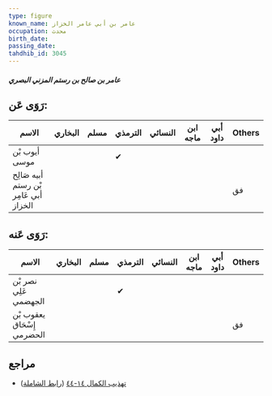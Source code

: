 ```yaml
---
type: figure
known_name: عامر بن أبي عامر الخزاز
occupation: محدث
birth_date:
passing_date:
tahdhib_id: 3045
---
```

##### عامر بن صالح بن رستم المزني البصري

## رَوَى عَن:
| الاسم                                  | البخاري | مسلم | الترمذي | النسائي | ابن ماجه | أبي داود | Others |
| -------------------------------------- | ------- | ---- | ------- | ------- | -------- | -------- | ------ |
| أيوب بْن موسى                          |         |      | ✔       |         |          |          |        |
| أبيه صَالِح بْن رستم أبي عَامِر الخزاز |         |      |         |         |          |          | فق     |
## رَوَى عَنه:
| الاسم                      | البخاري | مسلم | الترمذي | النسائي | ابن ماجه | أبي داود | Others |
| -------------------------- | ------- | ---- | ------- | ------- | -------- | -------- | ------ |
| نصر بْن عَلِي الجهضمي      |         |      | ✔       |         |          |          |        |
| يعقوب بْن إِسْحَاق الحضرمي |         |      |         |         |          |          | فق     |
## مراجع
- [تهذيب الكمال ١٤-٤٤](obsidian://open?vault=Tahdhib-al-Kamal&file=Figures/٣٠٤٥-عامر%20بن%20صالح%20بن%20رستم%20المزني%20البصري) ([رابط الشاملة](https://shamela.ws/book/3722/6972))